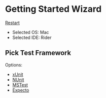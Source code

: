 <!--
GENERATED FILE - DO NOT EDIT
This file was generated by [MarkdownSnippets](https://github.com/SimonCropp/MarkdownSnippets).
Source File: /docs/mdsource/wiz/picktest_Mac_Rider.source.md
To change this file edit the source file and then run MarkdownSnippets.
-->

# Getting Started Wizard

[Restart](/docs/readme.md)

* Selected OS: Mac
* Selected IDE: Rider

## Pick Test Framework

Options:
 * [xUnit](result_Mac_Rider_xUnit.md)
 * [NUnit](result_Mac_Rider_NUnit.md)
 * [MSTest](result_Mac_Rider_MSTest.md)
 * [Expecto](result_Mac_Rider_Expecto.md)
